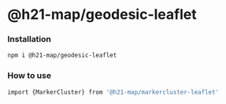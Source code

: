 
# @h21-map/geodesic-leaflet

### Installation
```bash
npm i @h21-map/geodesic-leaflet
```
### How to use
```bash
import {MarkerCluster} from '@h21-map/markercluster-leaflet'
```
